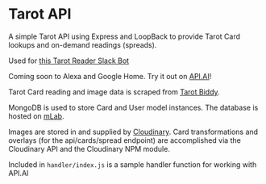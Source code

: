 # Tarot API

A simple Tarot API using Express and LoopBack to provide Tarot Card lookups and on-demand readings (spreads).

Used for [this Tarot Reader Slack Bot](https://slack.com/oauth/authorize?&client_id=12872081299.247514140934&scope=bot)

Coming soon to Alexa and Google Home. Try it out on [API.AI](https://bot.api.ai/1ca54192-8e60-4aa0-aae6-08651b08fc03)!

Tarot Card reading and image data is scraped from [Tarot Biddy](https://tarotbiddy.com). 

MongoDB is used to store Card and User model instances. The database is hosted on [mLab](https://mlab.com).

Images are stored in and supplied by [Cloudinary](https://cloudinary.com). Card transformations and overlays (for the api/cards/spread endpoint) are accomplished via the Cloudinary API and the Cloudinary NPM module.

Included in `handler/index.js` is a sample handler function for working with API.AI